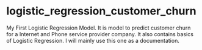 # logistic_regression_customer_churn
My First Logistic Regression Model. It is model to predict customer churn for a Internet and Phone service provider company. It also contains basics of Logistic Regression. I will mainly use this one as a documentation.
